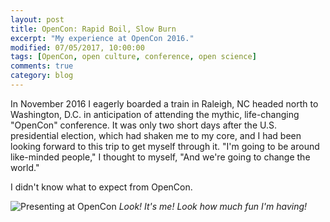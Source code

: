 ```yaml
---
layout: post
title: OpenCon: Rapid Boil, Slow Burn
excerpt: "My experience at OpenCon 2016."
modified: 07/05/2017, 10:00:00
tags: [OpenCon, open culture, conference, open science]
comments: true
category: blog
---
```


In November 2016 I eagerly boarded a train in Raleigh, NC headed north to Washington, D.C. in anticipation of attending the mythic, life-changing "OpenCon" conference. It was only two short days after the U.S. presidential election, which had shaken me to my core, and I had been looking forward to this trip to get myself through it. "I'm going to be around like-minded people," I thought to myself, "And we're going to change the world."

I didn't know what to expect from OpenCon.

![Presenting at OpenCon](https://lillian-rigling.github.io/images/openconlillian.jpg)
*Look! It's me! Look how much fun I'm having!*
